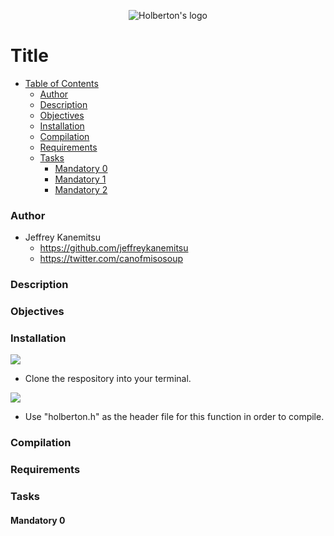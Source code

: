 <p align="center">
<img src="https://pbs.twimg.com/profile_images/644908719050850305/LbLzZ2vf.jpg" alt="Holberton's logo"/>
</p>

# Title #

* [Table of Contents](#table-of-contents) 
	* [Author](#Author)	
	* [Description](#description)
	* [Objectives](#objectives)
	* [Installation](#installation)
	* [Compilation](#compilation)
	* [Requirements](#requirements)
	* [Tasks](#tasks)
	  * [Mandatory 0](#mandatory-0)
	  * [Mandatory 1](#mandatory-1)
	  * [Mandatory 2](#mandatory-2)

### Author ###
* Jeffrey Kanemitsu
	* https://github.com/jeffreykanemitsu
	* https://twitter.com/canofmisosoup

### Description ###

### Objectives ###

### Installation ###

![](http://imgur.com/Ab6NxXs.gif)
* Clone the respository into your terminal.

![](http://imgur.com/BCHiNoy.gif)

* Use "holberton.h" as the header file for this function in order to compile.

### Compilation ###
### Requirements ###
### Tasks ###
#### Mandatory 0 ####
